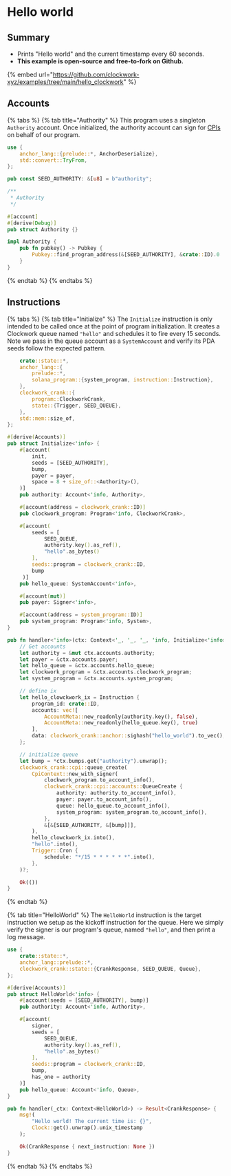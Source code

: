 # Hello world

## Summary

* Prints "Hello world" and the current timestamp every 60 seconds.
* **This example is open-source and free-to-fork on Github.**

{% embed url="https://github.com/clockwork-xyz/examples/tree/main/hello_clockwork" %}

## Accounts

{% tabs %}
{% tab title="Authority" %}
This program uses a singleton `Authority` account. Once initialized, the authority account can sign for [CPIs](https://docs.solana.com/developing/programming-model/calling-between-programs) on behalf of our program.

```rust
use {
    anchor_lang::{prelude::*, AnchorDeserialize},
    std::convert::TryFrom,
};

pub const SEED_AUTHORITY: &[u8] = b"authority";

/**
 * Authority
 */

#[account]
#[derive(Debug)]
pub struct Authority {}

impl Authority {
    pub fn pubkey() -> Pubkey {
        Pubkey::find_program_address(&[SEED_AUTHORITY], &crate::ID).0
    }
}
```
{% endtab %}
{% endtabs %}

## Instructions

{% tabs %}
{% tab title="Initialize" %}
The `Initialize` instruction is only intended to be called once at the point of program initialization. It creates a Clockwork queue named `"hello"` and schedules it to fire every 15 seconds. Note we pass in the queue account as a `SystemAccount` and verify its PDA seeds follow the expected pattern.&#x20;

```rust
    crate::state::*,
    anchor_lang::{
        prelude::*,
        solana_program::{system_program, instruction::Instruction},
    },
    clockwork_crank::{
        program::ClockworkCrank,
        state::{Trigger, SEED_QUEUE},
    },
    std::mem::size_of,
};

#[derive(Accounts)]
pub struct Initialize<'info> {
    #[account(
        init,
        seeds = [SEED_AUTHORITY],
        bump,
        payer = payer,
        space = 8 + size_of::<Authority>(),
    )]
    pub authority: Account<'info, Authority>,

    #[account(address = clockwork_crank::ID)]
    pub clockwork_program: Program<'info, ClockworkCrank>,

    #[account(
        seeds = [
            SEED_QUEUE, 
            authority.key().as_ref(), 
            "hello".as_bytes()
        ], 
        seeds::program = clockwork_crank::ID,
        bump
     )]
    pub hello_queue: SystemAccount<'info>,

    #[account(mut)]
    pub payer: Signer<'info>, 

    #[account(address = system_program::ID)]
    pub system_program: Program<'info, System>,
}

pub fn handler<'info>(ctx: Context<'_, '_, '_, 'info, Initialize<'info>>) -> Result<()> {
    // Get accounts
    let authority = &mut ctx.accounts.authority;
    let payer = &ctx.accounts.payer;
    let hello_queue = &ctx.accounts.hello_queue;
    let clockwork_program = &ctx.accounts.clockwork_program;
    let system_program = &ctx.accounts.system_program;

    // define ix
    let hello_clowckwork_ix = Instruction {
        program_id: crate::ID,
        accounts: vec![ 
            AccountMeta::new_readonly(authority.key(), false),
            AccountMeta::new_readonly(hello_queue.key(), true)
        ],
        data: clockwork_crank::anchor::sighash("hello_world").to_vec(),
    };

    // initialize queue
    let bump = *ctx.bumps.get("authority").unwrap();
    clockwork_crank::cpi::queue_create(
        CpiContext::new_with_signer(
            clockwork_program.to_account_info(),
            clockwork_crank::cpi::accounts::QueueCreate {
                authority: authority.to_account_info(),
                payer: payer.to_account_info(),
                queue: hello_queue.to_account_info(),
                system_program: system_program.to_account_info(),
            },
            &[&[SEED_AUTHORITY, &[bump]]],
        ),
        hello_clowckwork_ix.into(),
        "hello".into(),
        Trigger::Cron {
            schedule: "*/15 * * * * * *".into(),
        },
    )?;

    Ok(())
}
```
{% endtab %}

{% tab title="HelloWorld" %}
The `HelloWorld` instruction is the target instruction we setup as the kickoff instruction for the queue. Here we simply verify the signer is our program's queue, named `"hello"`, and then print a log message.

```rust
use {
    crate::state::*,
    anchor_lang::prelude::*,
    clockwork_crank::state::{CrankResponse, SEED_QUEUE, Queue},
};

#[derive(Accounts)]
pub struct HelloWorld<'info> {
    #[account(seeds = [SEED_AUTHORITY], bump)]
    pub authority: Account<'info, Authority>,

    #[account(
        signer, 
        seeds = [
            SEED_QUEUE, 
            authority.key().as_ref(), 
            "hello".as_bytes()
        ], 
        seeds::program = clockwork_crank::ID,
        bump,
        has_one = authority
    )]
    pub hello_queue: Account<'info, Queue>,
}

pub fn handler(_ctx: Context<HelloWorld>) -> Result<CrankResponse> {
    msg!(
        "Hello world! The current time is: {}",
        Clock::get().unwrap().unix_timestamp
    );

    Ok(CrankResponse { next_instruction: None })
}
```
{% endtab %}
{% endtabs %}
